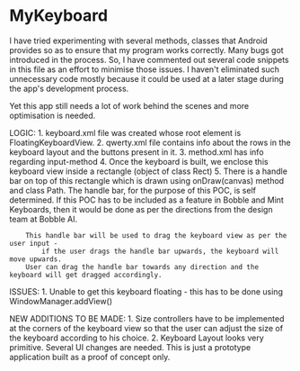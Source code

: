 # MyKeyboard
I have tried experimenting with several methods, classes that Android provides so as to
ensure that my program works correctly. Many bugs got introduced in the process.
So, I have commented out several code snippets in this file as an effort to minimise those issues.
I haven't eliminated such unnecessary code mostly because it could be used at a later stage
during the app's development process.

Yet this app still needs a lot of work behind the scenes and more optimisation is needed.

LOGIC:
    1.  keyboard.xml file was created whose root element is FloatingKeyboardView.
    2.  qwerty.xml file contains info about the rows in the keyboard layout and the buttons present in it.
    3.  method.xml has info regarding input-method
    4.  Once the keyboard is built, we enclose this keyboard view inside a rectangle (object of class Rect)
    5.  There is a handle bar on top of this rectangle which is drawn using onDraw(canvas) method and class Path.
        The handle bar, for the purpose of this POC, is self determined.
            If this POC has to be included as a feature in Bobble and Mint Keyboards,
            then it would be done as per the directions from the design team at Bobble AI.

        This handle bar will be used to drag the keyboard view as per the user input -
            if the user drags the handle bar upwards, the keyboard will move upwards.
        User can drag the handle bar towards any direction and the keyboard will get dragged accordingly.

ISSUES:
    1.  Unable to get this keyboard floating - this has to be done using WindowManager.addView()

NEW ADDITIONS TO BE MADE:
    1.  Size controllers have to be implemented at the corners of the keyboard view so that the user can adjust the
        size of the keyboard according to his choice.
    2.  Keyboard Layout looks very primitive. Several UI changes are needed. This is just a prototype application
        built as a proof of concept only.